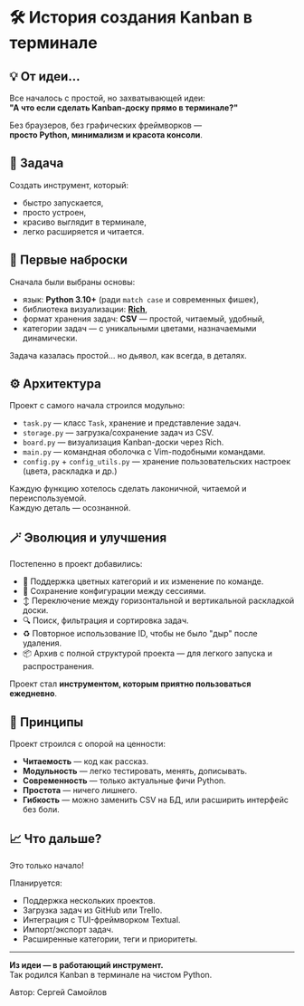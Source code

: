 # 🛠 История создания Kanban в терминале

## 💡 От идеи...

Все началось с простой, но захватывающей идеи:  
**"А что если сделать Kanban-доску прямо в терминале?"**

Без браузеров, без графических фреймворков —  
**просто Python, минимализм и красота консоли**.

## 📌 Задача

Cоздать инструмент, который:
- быстро запускается,
- просто устроен,
- красиво выглядит в терминале,
- легко расширяется и читается.

## 🧱 Первые наброски

Сначала были выбраны основы:
- язык: **Python 3.10+** (ради `match case` и современных фишек),
- библиотека визуализации: **[Rich](https://github.com/Textualize/rich)**,
- формат хранения задач: **CSV** — простой, читаемый, удобный,
- категории задач — с уникальными цветами, назначаемыми динамически.

Задача казалась простой... но дьявол, как всегда, в деталях.

## ⚙️ Архитектура

Проект с самого начала строился модульно:

- `task.py` — класс `Task`, хранение и представление задач.
- `storage.py` — загрузка/сохранение задач из CSV.
- `board.py` — визуализация Kanban-доски через Rich.
- `main.py` — командная оболочка с Vim-подобными командами.
- `config.py` + `config_utils.py` — хранение пользовательских настроек (цвета, раскладка и др.)

Каждую функцию хотелось сделать лаконичной, читаемой и переиспользуемой.  
Каждую деталь — осознанной.

## 🪄 Эволюция и улучшения

Постепенно в проект добавились:

- 🎨 Поддержка цветных категорий и их изменение по команде.
- 🔄 Сохранение конфигурации между сессиями.
- ↕ Переключение между горизонтальной и вертикальной раскладкой доски.
- 🔍 Поиск, фильтрация и сортировка задач.
- ♻️ Повторное использование ID, чтобы не было "дыр" после удаления.
- 📦 Архив с полной структурой проекта — для легкого запуска и распространения.

Проект стал **инструментом, которым приятно пользоваться ежедневно**.

## 🧭 Принципы

Проект строился с опорой на ценности:

- **Читаемость** — код как рассказ.
- **Модульность** — легко тестировать, менять, дописывать.
- **Современность** — только актуальные фичи Python.
- **Простота** — ничего лишнего.
- **Гибкость** — можно заменить CSV на БД, или расширить интерфейс без боли.

## 📈 Что дальше?

Это только начало!  

Планируется:
- Поддержка нескольких проектов.
- Загрузка задач из GitHub или Trello.
- Интеграция с TUI-фреймворком Textual.
- Импорт/экспорт задач.
- Расширенные категории, теги и приоритеты.

---

**Из идеи — в работающий инструмент.**  
Так родился Kanban в терминале на чистом Python.

Автор: Сергей Самойлов
